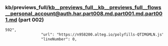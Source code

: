 ### kb/previews_full/kb__previews_full__kb__previews_full__flows__personal_account@auth.har.part008.md.part001.md.part001.md (part 002)

```md
592",
                "url": "https://n958200.alteg.io/polyfills-QTIMGMLN.js",
                "lineNumber": 0,
 
```

```
